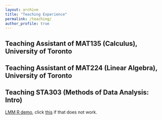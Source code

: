 ```yaml
---
layout: archive
title: "Teaching Experience"
permalink: /teaching/
author_profile: true
---
```


## Teaching Assistant of MAT135 (Calculus), University of Toronto     


## Teaching Assistant of MAT224 (Linear Algebra), University of Toronto 


## Teaching STA303 (Methods of Data Analysis: Intro)
[LMM R demo](https://maxgniluynehc.github.io/notes/lmm_demo.html), click [this](https://github.com/MaxGniluynehc/maxgniluynehc.github.io/blob/master/_notes/lmm_demo.html) if that does not work. 


    





















